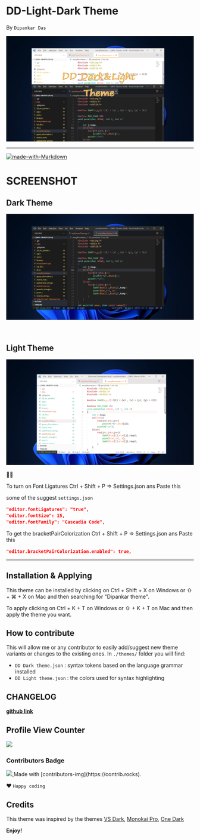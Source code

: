 # DD-Light-Dark Theme
By `Dipankar Das`

![cover Page](CoverPage.png)

<hr>



[![made-with-Markdown](https://img.shields.io/badge/Made%20with-Markdown-1f425f.svg)](http://commonmark.org)



# SCREENSHOT
## Dark Theme
![alt text](dark.png)

<br>

## Light Theme
![alt text](light.png)

🎉✨

To turn on Font Ligatures
Ctrl + Shift + P => Settings.json
ans Paste this

some of the suggest `settings.json`
```json
"editor.fontLigatures": "true",
"editor.fontSize": 15,
"editor.fontFamily": "Cascadia Code",
```

To get the bracketPairColorization 
Ctrl + Shift + P => Settings.json
ans Paste this
```json
"editor.bracketPairColorization.enabled": true,
```

<hr>

## Installation & Applying

This theme can be installed by clicking on Ctrl + Shift + X on Windows or ⇧ + ⌘ + X on Mac and then searching for "Dipankar theme".

To apply clicking on Ctrl + K + T on Windows or ⇧ + K + T on Mac and then apply the theme you want.

## How to contribute

This will allow me or any contributor to easily add/suggest new theme variants or changes to the existing ones. In `./themes/` folder you will find:

-  `DD Dark theme.json` : syntax tokens based on the language grammar installed
-  `DD Light theme.json` : the colors used for syntax highlighting

## CHANGELOG
[**github link**](https://github.com/dipsonu10/dark-theme-custom/blob/main/CHANGELOG.md)


## Profile View Counter
<img src="https://komarev.com/ghpvc/?username=dipsonu10"/>

### Contributors Badge
<a href="https://github.com/dipsonu10/dark-theme-custom/graphs/contributors">
<img src="https://contrib.rocks/image?repo=dipsonu10/dark-theme-custom" />
</a>
Made with [contributors-img](https://contrib.rocks).

❤ `Happy coding`

## Credits

This theme was inspired by the themes [VS Dark](https://github.com/Microsoft/vscode/tree/master/extensions/theme-defaults/themes), [Monokai Pro](https://marketplace.visualstudio.com/items?itemName=monokai.theme-monokai-pro-vscode), [One Dark](https://github.com/atom/atom/tree/master/packages/one-dark-syntax)

**Enjoy!**
